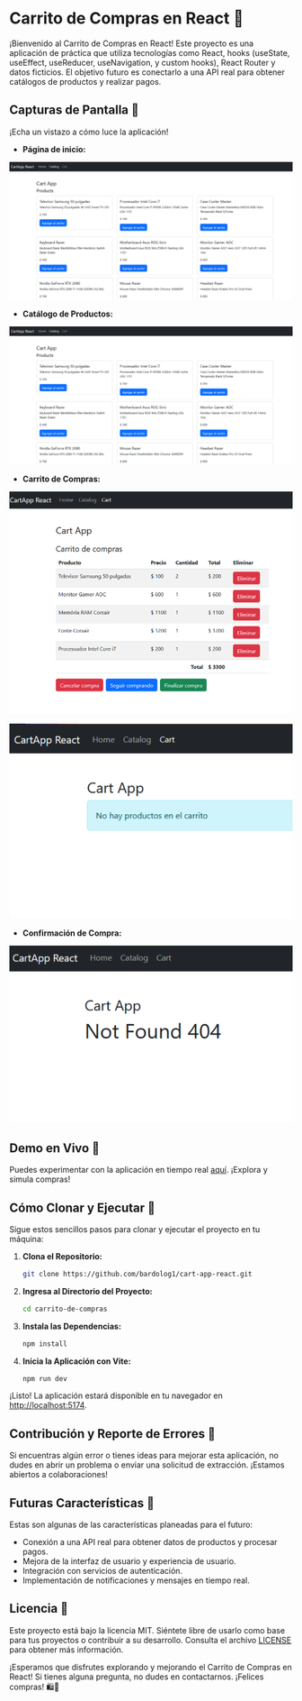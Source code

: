 # Carrito de Compras en React 🛒

¡Bienvenido al Carrito de Compras en React! Este proyecto es una aplicación de práctica que utiliza tecnologías como React, hooks (useState, useEffect, useReducer, useNavigation, y custom hooks), React Router y datos ficticios. El objetivo futuro es conectarlo a una API real para obtener catálogos de productos y realizar pagos.

## Capturas de Pantalla 📸

¡Echa un vistazo a cómo luce la aplicación!

- **Página de inicio:**

![Página de inicio](image.png)

- **Catálogo de Productos:**

![Catálogo de Productos](image.png)

- **Carrito de Compras:**

![Carrito de Compras](image-1.png)

![Carrito de Compras Vacio](image-2.png)

- **Confirmación de Compra:**

![Confirmación de Compra](image-3.png)


## Demo en Vivo 🚀

Puedes experimentar con la aplicación en tiempo real [aquí](https://cartapp-react.netlify.app). ¡Explora y simula compras!

## Cómo Clonar y Ejecutar 🚀

Sigue estos sencillos pasos para clonar y ejecutar el proyecto en tu máquina:

1. **Clona el Repositorio:**
   ```bash
   git clone https://github.com/bardolog1/cart-app-react.git
   ```
2. **Ingresa al Directorio del Proyecto:**
   ```bash
   cd carrito-de-compras
   ```   
3. **Instala las Dependencias:**
   ```bash
   npm install
   ```
4. **Inicia la Aplicación con Vite:**
   ```bash
   npm run dev
   ```

  ¡Listo! La aplicación estará disponible en tu navegador en [http://localhost:5174](http://localhost:5174).

## Contribución y Reporte de Errores 🤝

Si encuentras algún error o tienes ideas para mejorar esta aplicación, no dudes en abrir un problema o enviar una solicitud de extracción. ¡Estamos abiertos a colaboraciones!

## Futuras Características 🌟

Estas son algunas de las características planeadas para el futuro:
- Conexión a una API real para obtener datos de productos y procesar pagos.
- Mejora de la interfaz de usuario y experiencia de usuario.
- Integración con servicios de autenticación.
- Implementación de notificaciones y mensajes en tiempo real.

## Licencia 📝

Este proyecto está bajo la licencia MIT. Siéntete libre de usarlo como base para tus proyectos o contribuir a su desarrollo. Consulta el archivo [LICENSE](LICENSE) para obtener más información.

¡Esperamos que disfrutes explorando y mejorando el Carrito de Compras en React! Si tienes alguna pregunta, no dudes en contactarnos. ¡Felices compras! 🛍️🚀
    